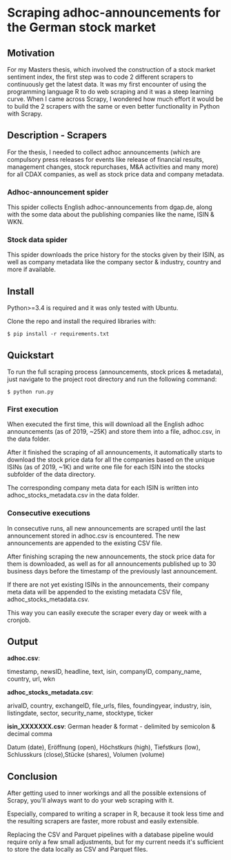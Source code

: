 # Scraping adhoc-announcements for the German stock market

## Motivation
For my Masters thesis, which involved the construction of a stock market sentiment index,
the first step was to code 2 different scrapers to continuously get the latest data.
It was my first encounter of using the programming language R to do web scraping and it was a steep learning curve.
When I came across Scrapy, I wondered how much effort it would be to build the 2 scrapers with the same or even better
functionality in Python with Scrapy.

## Description - Scrapers
For the thesis, I needed to collect adhoc announcements (which are compulsory press releases for events like
release of financial results, management changes, stock repurchases, M&A activities and many more)
for all CDAX companies, as well as stock price data and company metadata.

### Adhoc-announcement spider
This spider collects English adhoc-announcements from dgap.de, 
along with the some data about the publishing companies like the name, ISIN & WKN.


### Stock data spider
This spider downloads the price history for the stocks given by their ISIN,
as well as company metadata like the company sector & industry, country and more if available.

## Install
Python>=3.4 is required and it was only tested with Ubuntu.

Clone the repo and install the required libraries with:

`$ pip install -r requirements.txt`


## Quickstart

To run the full scraping process (announcements, stock prices & metadata), just navigate to the project root directory and run the following command:

`$ python run.py`
### First execution
When executed the first time, this will download all the English adhoc announcements (as of 2019, ~25K) and store them into a file, adhoc.csv, in the data folder.

After it finished the scraping of all announcements, it automatically starts to download the stock price data for all the companies based on the unique ISINs (as of 2019, ~1K) and write one file for each ISIN into the stocks subfolder of the data directory.
 
The corresponding company meta data for each ISIN is written into adhoc_stocks_metadata.csv in the data folder.

### Consecutive executions
In consecutive runs, all new announcements are scraped until the last announcement stored in adhoc.csv is encountered. The new announcements are appended to the existing CSV file.

After finishing scraping the new announcements, the stock price data for them is downloaded, as well as for all announcements published up to 30 business days before the timestamp of the previously last announcement.

If there are not yet existing ISINs in the announcements, their company meta data will be appended to the existing metadata CSV file, adhoc_stocks_metadata.csv.

This way you can easily execute the scraper every day or week with a cronjob.

## Output

**adhoc.csv**: 

timestamp, newsID, headline, text, isin, companyID, company_name, country, url, wkn

**adhoc_stocks_metadata.csv**: 

arivaID, country, exchangeID, file_urls, files, foundingyear, industry, isin, listingdate, sector, security_name, stocktype, ticker

**isin_XXXXXXX.csv**: German header & format - delimited by semicolon & decimal comma

Datum (date), Eröffnung (open), Höchstkurs (high), Tiefstkurs (low), Schlusskurs (close),Stücke (shares), Volumen (volume) 
## Conclusion
After getting used to inner workings and all the possible extensions of Scrapy, you'll always want to do your web scraping with it. 

Especially, compared to writing a scraper in R, because it took less time and the resulting scrapers are faster, more robust and easily extensible.

Replacing the CSV and Parquet pipelines with a database pipeline would require only a few small adjustments, 
but for my current needs it's sufficient to store the data locally as CSV and Parquet files.





